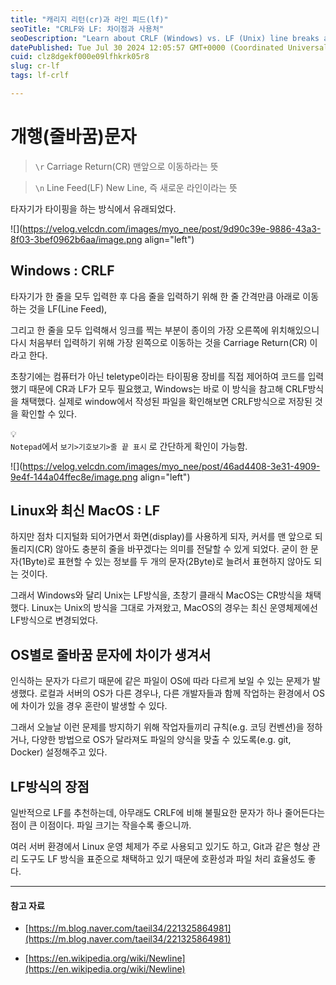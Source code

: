 ```yaml
---
title: "캐리지 리턴(cr)과 라인 피드(lf)"
seoTitle: "CRLF와 LF: 차이점과 사용처"
seoDescription: "Learn about CRLF (Windows) vs. LF (Unix) line breaks and their efficiency and compatibility benefits across operating systems"
datePublished: Tue Jul 30 2024 12:05:57 GMT+0000 (Coordinated Universal Time)
cuid: clz8dgekf000e09lfhkrk05r8
slug: cr-lf
tags: lf-crlf

---
```


# 개행(줄바꿈)문자

> `\r` Carriage Return(CR) 맨앞으로 이동하라는 뜻

> `\n` Line Feed(LF) New Line, 즉 새로운 라인이라는 뜻

타자기가 타이핑을 하는 방식에서 유래되었다.

![](https://velog.velcdn.com/images/myo_nee/post/9d90c39e-9886-43a3-8f03-3bef0962b6aa/image.png align="left")

## Windows : CRLF

타자기가 한 줄을 모두 입력한 후 다음 줄을 입력하기 위해 한 줄 간격만큼 아래로 이동하는 것을 LF(Line Feed),

그리고 한 줄을 모두 입력해서 잉크를 찍는 부분이 종이의 가장 오른쪽에 위치해있으니 다시 처음부터 입력하기 위해 가장 왼쪽으로 이동하는 것을 Carriage Return(CR) 이라고 한다.

초창기에는 컴퓨터가 아닌 teletype이라는 타이핑용 장비를 직접 제어하여 코드를 입력했기 때문에 CR과 LF가 모두 필요했고, Windows는 바로 이 방식을 참고해 CRLF방식을 채택했다. 실제로 window에서 작성된 파일을 확인해보면 CRLF방식으로 저장된 것을 확인할 수 있다.

<div data-node-type="callout">
<div data-node-type="callout-emoji">💡</div>
<div data-node-type="callout-text"><code>Notepad</code>에서 <code>보기&gt;기호보기&gt;줄 끝 표시</code> 로 간단하게 확인이 가능함.</div>
</div>

![](https://velog.velcdn.com/images/myo_nee/post/46ad4408-3e31-4909-9e4f-144a04ffec8e/image.png align="left")

## Linux와 최신 MacOS : LF

하지만 점차 디지털화 되어가면서 화면(display)를 사용하게 되자, 커서를 맨 앞으로 되돌리지(CR) 않아도 충분히 줄을 바꾸겠다는 의미를 전달할 수 있게 되었다. 굳이 한 문자(1Byte)로 표현할 수 있는 정보를 두 개의 문자(2Byte)로 늘려서 표현하지 않아도 되는 것이다.

그래서 Windows와 달리 Unix는 LF방식을, 초창기 클래식 MacOS는 CR방식을 채택했다. Linux는 Unix의 방식을 그대로 가져왔고, MacOS의 경우는 최신 운영체제에선 LF방식으로 변경되었다.

## OS별로 줄바꿈 문자에 차이가 생겨서

인식하는 문자가 다르기 때문에 같은 파일이 OS에 따라 다르게 보일 수 있는 문제가 발생했다. 로컬과 서버의 OS가 다른 경우나, 다른 개발자들과 함께 작업하는 환경에서 OS에 차이가 있을 경우 혼란이 발생할 수 있다.

그래서 오늘날 이런 문제를 방지하기 위해 작업자들끼리 규칙(e.g. 코딩 컨벤션)을 정하거나, 다양한 방법으로 OS가 달라져도 파일의 양식을 맞출 수 있도록(e.g. git, Docker) 설정해주고 있다.

## LF방식의 장점

일반적으로 LF를 추천하는데, 아무래도 CRLF에 비해 불필요한 문자가 하나 줄어든다는 점이 큰 이점이다. 파일 크기는 작을수록 좋으니까.

여러 서버 환경에서 Linux 운영 체제가 주로 사용되고 있기도 하고, Git과 같은 형상 관리 도구도 LF 방식을 표준으로 채택하고 있기 때문에 호환성과 파일 처리 효율성도 좋다.

---

#### 참고 자료

* [https://m.blog.naver.com/taeil34/221325864981](https://m.blog.naver.com/taeil34/221325864981)
    
* [https://en.wikipedia.org/wiki/Newline](https://en.wikipedia.org/wiki/Newline)